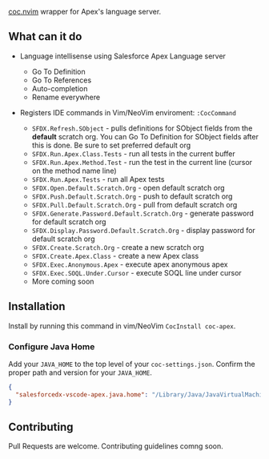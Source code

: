 [coc.nvim](https://github.com/neoclide/coc.nvim) wrapper for Apex's language server.

## What can it do

- Language intellisense using Salesforce Apex Language server
  - Go To Definition
  - Go To References
  - Auto-completion
  - Rename everywhere

- Registers IDE commands in Vim/NeoVim enviroment: `:CocCommand`
    - `SFDX.Refresh.SObject` - pulls definitions for SObject fields from the **default** scratch org. You can Go To Definition for SObject fields after this is done. Be sure to set preferred default org
    - `SFDX.Run.Apex.Class.Tests` - run all tests in the current buffer
    - `SFDX.Run.Apex.Method.Test` - run the test in the current line (cursor on the method name line)
    - `SFDX.Run.Apex.Tests` - run all Apex tests
    - `SFDX.Open.Default.Scratch.Org` - open default scratch org
    - `SFDX.Push.Default.Scratch.Org` - push to default scratch org
    - `SFDX.Pull.Default.Scratch.Org` - pull from default scratch org
    - `SFDX.Generate.Password.Default.Scratch.Org` - generate password for default scratch org
    - `SFDX.Display.Password.Default.Scratch.Org` - display password for default scratch org
    - `SFDX.Create.Scratch.Org` - create a new scratch org
    - `SFDX.Create.Apex.Class` - create a new Apex class
    - `SFDX.Exec.Anonymous.Apex` - execute apex anonymous apex
    - `SFDX.Exec.SOQL.Under.Cursor` - execute SOQL line under cursor
    - More coming soon

## Installation

Install by running this command in vim/NeoVim `CocInstall coc-apex`.

###  Configure Java Home
Add your `JAVA_HOME` to the top level of your `coc-settings.json`. Confirm the proper path and version for your `JAVA_HOME`.

```json
{
  "salesforcedx-vscode-apex.java.home": "/Library/Java/JavaVirtualMachines/jdk-11.0.7.jdk/Contents/Home"
}

```

## Contributing

Pull Requests are welcome. Contributing guidelines comng soon.
